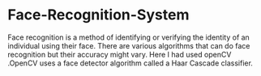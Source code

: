# Face-Recognition-System
Face recognition is a method of identifying or verifying the identity of an individual using their face. 
There are various algorithms that can do face recognition but their accuracy might vary.
Here I had used openCV .OpenCV uses a face detector algorithm called a Haar Cascade classifier. 
